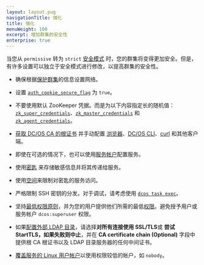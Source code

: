 ```yaml
---
layout: layout.pug
navigationTitle: 强化
title: 强化
menuWeight: 100
excerpt: 增加群集的安全性
enterprise: true
---
```

<!-- The source repository for this topic is https://github.com/dcos/dcos-docs-site -->


当您从 `permissive` 转为 `strict` [安全模式](/dcos/cn/1.12/security/ent/#security-modes) 时，您的群集将变得更加安全。但是，有许多设置可以独立于安全模式进行修改，以提高群集的安全性。

- 确保根据[保护群集](/dcos/cn/1.12/administering-clusters/securing-your-cluster/)的信息设置网络。

- <a name="secure-flag"></a>设置 [`auth_cookie_secure_flag`](/dcos/cn/1.12/installing/production/advanced-configuration/configuration-reference/#auth-cookie-secure-flag-enterprise) 为 `true`。

- <a name="zk"></a>不要使用默认 ZooKeeper 凭据。而是为以下内容指定长的随机值：[`zk_super_credentials`](/dcos/cn/1.12/installing/production/advanced-configuration/configuration-reference/#zk-super-credentials-enterprise)、[`zk_master_credentials`](/dcos/cn/1.12/installing/production/advanced-configuration/configuration-reference/#zk-master-credentials-enterprise) 和 [`zk_agent_credentials`](/dcos/cn/1.12/installing/production/advanced-configuration/configuration-reference/#zk-agent-credentials-enterprise)。

- [获取 DC/OS CA 的根证书](/dcos/cn/1.12/security/ent/tls-ssl/get-cert/#oob) 并手动配置 [浏览器](/dcos/cn/1.12/security/ent/tls-ssl/ca-trust-browser/)、[DC/OS CLI](/dcos/cn/1.12/security/ent/tls-ssl/ca-trust-cli/)、[curl](/dcos/cn/1.12/security/ent/tls-ssl/ca-trust-curl/) 和其他客户端。

- 即使在可选的情况下，也可以使用[服务帐户](/dcos/cn/1.12/security/ent/service-auth/)配置服务。

- 使用[密匙](/dcos/cn/1.12/security/ent/secrets/) 来存储敏感信息并将其传递给服务。

- 使用[空间](/dcos/cn/1.12//security/ent/#spaces)来限制对密匙的服务访问。

- 严格限制 SSH 密钥的分发。对于调试，请考虑使用 [`dcos task exec`](/dcos/cn/1.12/monitoring/debugging/)。

- 坚持[最低权限原则](http://searchsecurity.techtarget.com/definition/principle-of-least-privilege-POLP)，并为您的用户提供他们所需的最低[权限](/dcos/cn/1.12/security/ent/perms-reference/)。避免授予用户或服务帐户 `dcos:superuser` 权限。

- 如果[配置外部 LDAP 目录](/dcos/cn/1.12/security/ent/ldap/ldap-conn/)，请选择**对所有连接使用 SSL/TLS**或 **尝试 StartTLS，如果失败则中止**，并在 **CA certificate chain (Optional)** 字段中提供根 CA 根证书以及 LDAP 目录服务器的任何中间证书。

- [覆盖服务的 Linux 用户帐户](/dcos/cn/1.12/security/ent/users-groups/config-linux-user/)以使用权限较低的帐户，如 `nobody`。
